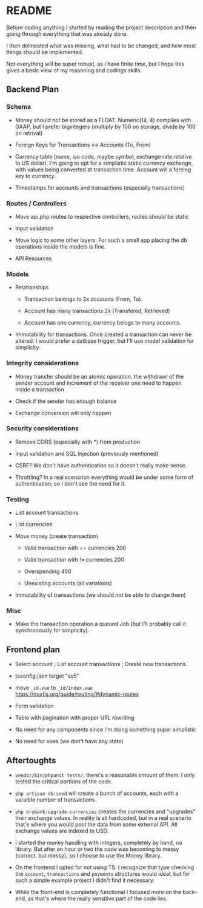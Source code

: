 
# README

Before coding anything I started by reading the project description and then going through everything that was already done.

I then delineated what was missing, what had to be changed, and how most things should be implemented.

Not everything will be super robust, as I have finite time, but I hope this gives a basic view of my reasoning and codings skills.


## Backend Plan

### Schema

 - Money should not be stored as a FLOAT.
 Numeric(14, 4) complies with GAAP, but I prefer bigintegers (multiply by 100 on storage, divide by 100 on retrival)

 - Foreign Keys for Transactions <-> Accounts (To, From)

 - Currency table (name, iso code, maybe symbol, exchange rate relative to US dollar). I'm going to opt for a simplistic
 static currency exchange, with values being converted at transaction time. Account will a foreing key to currency.

 - Timestamps for accounts and transactions (especially transactions)

### Routes / Controllers

 - Move api.php routes to respective controllers, routes should be static

 - Input validation

 - Move logic to some other layers. For such a small app placing the db operations inside the models is fine.

 - API Resources

### Models

 - Relationships

    - Transaction belongs to 2x accounts (From, To).

    - Account has many transactions 2x (Transfered, Retrieved)

    - Account has one currency, currency belogs to many accounts.

  - Immutability for transactions. Once created a transaction can never be altered. I would prefer a datbase trigger, but I'll use model validation for simplicity.

### Integrity considerations

 - Money transfer should be an atomic operation, the withdrawl of the sender account and increment of the receiver
 one need to happen inside a transaction

 - Check if the sender has enough balance

 - Exchange conversion will only happen

 ### Security considerations

  - Remove CORS (especially with *) from production

  - Input validation and SQL Injection (previously mentioned)

  - CSRF? We don't have authentication so it doesn't really make sense.

  - Throttling? In a real scenarion everything would be under some form of authentication, so I don't see the need for it.


### Testing

  - List account transactions

  - List currencies

  - Move money (create transaction)

    - Valid transaction with == currencies 200

    - Valid transaction with != currencies 200

    - Overspending 400

    - Unexisting accounts (all variations)

  - Immutability of transactions (we should not be able to change them)

### Misc

 - Make the transaction operation a queued Job (but I'll probably call it synchronously for simplicity).

## Frontend plan

 - Select account ; List account transactions ; Create new transactions.

 - tsconfig.json target "es5"

 - move `_id.vue` to `_id/index.vue` https://nuxtjs.org/guide/routing/#dynamic-routes

 - Form validation

 - Table with pagination with proper URL rewriting

 - No need for any components since I'm doing something super simplistic

 - No need for vuex (we don't have any state)

 ## Aftertoughts

  - `vendor/bin/phpunit tests/`, there's a reasonable amount of them. I only tested the critical portions of the code.

  - `php artisan db:seed` will create a bunch of accounts, each with a varaible number of transactions

  - `php brybank:upgrade-currencies` creates the currencies and "upgrades" their exchange values. In reality is all
  hardcoded, but in a real scenario that's where you would pool the data from some external API. All exchange values
  are indexed to USD.

  - I started the money handling with integers, completely by hand, no library.
  But after an hour or two the code was becoming to messy (correct, but messy), so I choose to use the Money library.

  - On the frontend I opted for not using TS. I recognize that type checking the `account`, `transactions` and `payments` structures would ideal, but for such a simple example project I didn't find it necessary.

  - While the front-end is completely functional I focused more on the back-end, as that's where the really sensitive part
  of the code lies.


